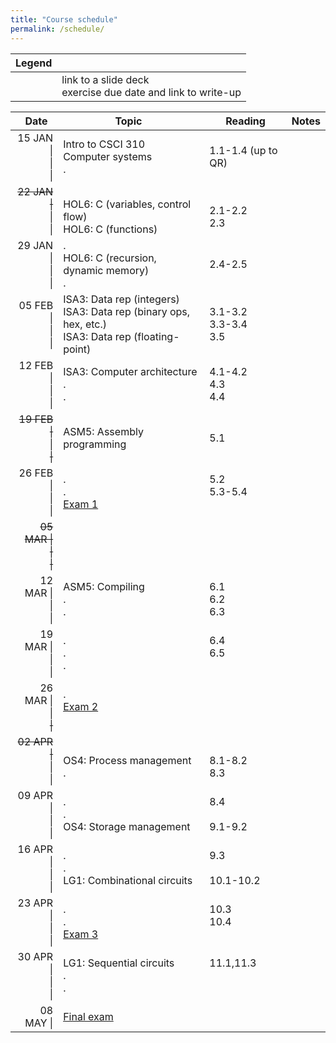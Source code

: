 ```yaml
---
title: "Course schedule"
permalink: /schedule/
---
```


| Legend |   |
| -----: | - |
| <span class="far fa-file-pdf"></span><br><span class="fas fa-pencil-alt"></span> | link to a slide deck<br>exercise due date and link to write-up |

| Date&nbsp;&nbsp;                 | Topic                                                                                                                             | Reading                          | Notes                                                        |
| -------------------------------: | --------------------------------------------------------------------------------------------------------------------------------- | -------------------------------- | ------------------------------------------------------------ |
| 15 JAN \|<br>\|<br>\|            | Intro to CSCI 310<br>Computer systems<br>.                                                                                        | <br>1.1-1.4 (up to QR)<br>&nbsp; | <br>[<span class="far fa-file-pdf"></span>][INTRO]<br>&nbsp; |
| <del>22 JAN \|</del><br>\|<br>\| | <br>HOL6: C (variables, control flow)<br>HOL6: C (functions)                                                                      | <br>2.1-2.2<br>2.3               | <br>[<span class="far fa-file-pdf"></span>][HOL6]<br>&nbsp;  |
| 29 JAN \|<br>\|<br>\|            | .<br>HOL6: C (recursion, dynamic memory)<br>.                                                                                     | <br>2.4-2.5<br>&nbsp;            |                                                              |
| 05 FEB \|<br>\|<br>\|            | ISA3: Data rep (integers)<br>ISA3: Data rep (binary ops, hex, etc.)<br>ISA3: Data rep (floating-point)                            | 3.1-3.2<br>3.3-3.4<br>3.5        | [<span class="far fa-file-pdf"></span>][ISA3-DATA]&nbsp;[<span class="fas fa-pencil-alt"></span>][EX1]<br><br>&nbsp; |
| 12 FEB \|<br>\|<br>\|            | ISA3: Computer architecture<br>.<br>.                                                                                             | 4.1-4.2<br>4.3<br>4.4            | [<span class="far fa-file-pdf"></span>][ISA3-ARCH]<br>[<span class="fas fa-pencil-alt"></span>][EX2]<br>&nbsp; |
| <del>19 FEB \|</del><br>\|<br><del>\|</del> | <br>ASM5: Assembly programming<br>&nbsp;                                                                               | <br>5.1<br>&nbsp;                | <br>[<span class="far fa-file-pdf"></span>][ASM5]<br>&nbsp; |
| 26 FEB \|<br>\|<br>\|            | .<br>.<br>[Exam 1]                                                                                                                | 5.2<br>5.3-5.4<br>&nbsp;         | [<span class="fas fa-pencil-alt"></span>][EX3]<br><br>&nbsp; |
| <del>05 MAR \|<br>\|<br>\|</del> |                                                                                                                                   |                                  |                                                              |
| 12 MAR \|<br>\|<br>\|            | ASM5: Compiling<br>.<br>.                                                                                                         | 6.1<br>6.2<br>6.3                | [<span class="fas fa-pencil-alt"></span>][EX4]<br><br>&nbsp; |
| 19 MAR \|<br>\|<br>\|            | .<br>.<br>.                                                                                                                       | 6.4<br>6.5<br>&nbsp;             | <br>[<span class="fas fa-pencil-alt"></span>][EX5]<br>&nbsp; |
| 26 MAR \|<br>\|<br><del>\|</del> | .<br>[Exam 2]<br>&nbsp;                                                                                                           |                                  |                                                              |
| <del>02 APR \|</del><br>\|<br>\| | <br>OS4: Process management<br>.                                                                                                  | <br>8.1-8.2<br>8.3               | <br>[<span class="far fa-file-pdf"></span>][OS4]<br>&nbsp;   |
| 09 APR \|<br>\|<br>\|            | .<br>.<br>OS4: Storage management                                                                                                 | 8.4<br><br>9.1-9.2               | <br>[<span class="fas fa-pencil-alt"></span>][EX6]<br>&nbsp; |
| 16 APR \|<br>\|<br>\|            | .<br>.<br>LG1: Combinational circuits                                                                                             | 9.3<br><br>10.1-10.2             | <br><br>[<span class="far fa-file-pdf"></span>][LG1]         |
| 23 APR \|<br>\|<br>\|            | .<br>.<br>[Exam 3]                                                                                                                | 10.3<br>10.4<br>&nbsp;           | [<span class="fas fa-pencil-alt"></span>][EX7]<br><br>&nbsp; |
| 30 APR \|<br>\|<br>\|            | LG1: Sequential circuits<br>.<br>.                                                                                                | 11.1,11.3<br><br>&nbsp;          | <br><br>[<span class="fas fa-pencil-alt"></span>][EX8]       |
| 08 MAY \|                        | [Final exam]                                                                                                                      |                                  |                                                              |

[Exam 1]:     ../study-guides/exam1/
[Exam 2]:     ../study-guides/exam2/
[Exam 3]:     ../study-guides/exam3/
[Final exam]: ../study-guides/final/
[EX1]: ../exercises/1/
[EX2]: ../exercises/2/
[EX3]: ../exercises/3/
[EX4]: ../exercises/4/
[EX5]: ../exercises/5/
[EX6]: ../exercises/6/
[EX7]: ../exercises/7/
[EX8]: ../exercises/8/
[INTRO]:     ../assets/slides/intro/slides-final.pdf
[HOL6]:      ../assets/slides/hol6/slides-final.pdf
[ASM5]:      ../assets/slides/asm5/slides-final.pdf
[OS4]:       ../assets/slides/os4/slides-final.pdf
[ISA3-DATA]: ../assets/slides/isa3/data/slides-final.pdf
[ISA3-ARCH]: ../assets/slides/isa3/arch/slides-final.pdf
[LG1]:       ../assets/slides/lg1/slides-final.pdf
